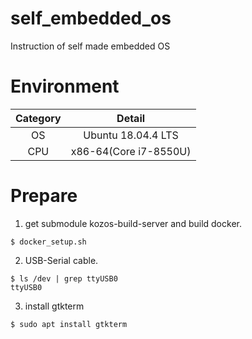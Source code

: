 # self_embedded_os
Instruction of self made embedded OS

# Environment
| Category | Detail |
|:---:|:---:|
|OS|Ubuntu 18.04.4 LTS|
|CPU|x86-64(Core i7-8550U)|

# Prepare
1. get submodule kozos-build-server and build docker.
```
$ docker_setup.sh
```

2. USB-Serial cable.  
```
$ ls /dev | grep ttyUSB0
ttyUSB0
```

3. install gtkterm
```
$ sudo apt install gtkterm
```

